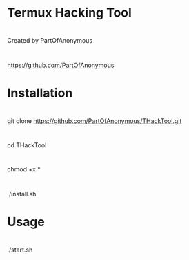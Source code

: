 # Termux Hacking Tool
#
Created by PartOfAnonymous
#
https://github.com/PartOfAnonymous
#
# Installation
#
git clone https://github.com/PartOfAnonymous/THackTool.git
#
cd THackTool
#
chmod +x *
#
./install.sh
#
# Usage
#
./start.sh
